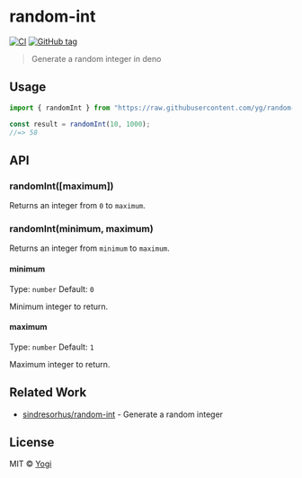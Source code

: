 # random-int

[![CI](https://github.com/yg/random-int/workflows/CI/badge.svg)](https://github.com/yg/random-int/actions)
[![GitHub tag](https://img.shields.io/github/v/tag/yg/random-int)](https://github.com/yg/random-int/releases)

> Generate a random integer in deno

## Usage

```ts
import { randomInt } from "https://raw.githubusercontent.com/yg/random-int/master/mod.ts";

const result = randomInt(10, 1000);
//=> 58
```

## API

### randomInt([maximum])

Returns an integer from `0` to `maximum`.

### randomInt(minimum, maximum)

Returns an integer from `minimum` to `maximum`.

#### minimum

Type: `number` 
Default: `0`

Minimum integer to return.

#### maximum

Type: `number` 
Default: `1`

Maximum integer to return.

## Related Work

- [sindresorhus/random-int](https://github.com/sindresorhus/random-int) - Generate a random integer

## License

MIT © [Yogi](LICENSE)
